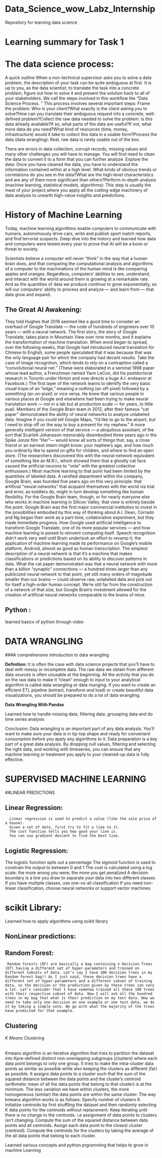 # Data_Science_wow_Labz_Internship
Repository for learning data science
 # Learning summary for Task 1 
 # The data science process:
 A quick outline When a non-technical supervisor asks you to solve a data problem, the description of your task can be quite ambiguous at first. It is up to you, as the data scientist, to translate the task into a concrete problem, figure out how to solve it and present the solution back to all of your stakeholders. We call the steps involved in this workflow the “Data Science Process. ” This process involves several important steps: Frame the problem: Who is your client?What exactly is the client asking you to solve?How can you translate their ambiguous request into a concrete, well-defined problem?Collect the raw data needed to solve the problem: Is this data already available?If so, what parts of the data are useful?If not, what more data do you need?What kind of resources (time, money, infrastructure) would it take to collect this data in a usable form?Process the data (data wrangling): Real, raw data is rarely usable out of the box.

There are errors in data collection, corrupt records, missing values and many other challenges you will have to manage. You will first need to clean the data to convert it to a form that you can further analyze. Explore the data: Once you have cleaned the data, you have to understand the information contained within at a high level. What kinds of obvious trends or correlations do you see in the data?What are the high-level characteristics and are any of them more significant than others?Perform in-depth analysis (machine learning, statistical models, algorithms): This step is usually the meat of your project,where you apply all the cutting-edge machinery of data analysis to unearth high-value insights and predictions.

# History of Machine Learning

Today, machine learning algorithms enable computers to communicate with humans, autonomously drive cars, write and publish sport match reports, and find terrorist suspects. 
Deep dive into the history and learned how data and computers were tested every year to prove that AI will be a boon or threat to society.

Scientists believe a computer will never “think” in the way that a human brain does, and that comparing the computational analysis and algorithms of a computer to the machinations of the human mind is like comparing apples and oranges. Regardless, computers’ abilities to see, understand, and interact with the world around them is growing at a remarkable rate. And as the quantities of data we produce continue to grow exponentially, so will our computers’ ability to process and analyze — and learn from — that data grow and expand.

## The Great AI Awakening:
They told Hughes that 2016 seemed like a good time to consider an overhaul of Google Translate — the code of hundreds of engineers over 10 years — with a neural network.
The first story, the story of Google Translate, takes place in Mountain View over nine months, and it explains the transformation of machine translation.
When word began to spread, over the following weeks, that Google had introduced neural translation for Chinese to English, some people speculated that it was because that was the only language pair for which the company had decent results.
Take the case of image recognition, which tends to rely on a contraption called a “convolutional neural net.” (These were elaborated in a seminal 1998 paper whose lead author, a Frenchman named Yann LeCun, did his postdoctoral research in Toronto under Hinton and now directs a huge A.I. endeavor at Facebook.) The first layer of the network learns to identify the very basic visual trope of an “edge,” meaning a nothing (an off-pixel) followed by a something (an on-pixel) or vice versa.
He knew that various people in various places at Google and elsewhere had been trying to make neural translation work — not in a lab but at production scale — for years, to little avail.
Members of the Google Brain team in 2012, after their famous “cat paper” demonstrated the ability of neural networks to analyze unlabeled data.
Imagine if you could tell Google Maps, “I’d like to go to the airport, but I need to stop off on the way to buy a present for my nephew.” A more generally intelligent version of that service — a ubiquitous assistant, of the sort that Scarlett Johansson memorably disembodied three years ago in the Spike Jonze film “Her”— would know all sorts of things that, say, a close friend or an earnest intern might know: your nephew’s age, and how much you ordinarily like to spend on gifts for children, and where to find an open store.
(The researchers discovered this with the neural-network equivalent of something like an M.R.I., which showed them that a ghostly cat face caused the artificial neurons to “vote” with the greatest collective enthusiasm.) Most machine learning to that point had been limited by the quantities of labeled data.
A rarefied department within the company, Google Brain, was founded five years ago on this very principle: that artificial “neural networks” that acquaint themselves with the world via trial and error, as toddlers do, might in turn develop something like human flexibility.
For the Google Brain team, though, or for nearly everyone else who works in machine learning in Silicon Valley, that view is entirely beside the point.
Google Brain was the first major commercial institution to invest in the possibilities embodied by this way of thinking about A.I. Dean, Corrado and Ng began their work as a part-time, collaborative experiment, but they made immediate progress.
How Google used artificial intelligence to transform Google Translate, one of its more popular services — and how machine learning is poised to reinvent computing itself.
Speech recognition didn’t work very well until Brain undertook an effort to revamp it; the application of machine learning made its performance on Google’s mobile platform, Android, almost as good as human transcription.
The simplest description of a neural network is that it’s a machine that makes classifications or predictions based on its ability to discover patterns in data.
What the cat paper demonstrated was that a neural network with more than a billion “synaptic” connections — a hundred times larger than any publicized neural network to that point, yet still many orders of magnitude smaller than our brains — could observe raw, unlabeled data and pick out for itself a high-order human concept.
We’re still far from the construction of a network of that size, but Google Brain’s investment allowed for the creation of artificial neural networks comparable to the brains of mice.


## Python :

learned basics of python through video

# DATA WRANGLING

###A comprehensive introduction to data wrangling

**Definition:**
It is often the case with data science projects that you’ll have to deal with messy or incomplete data. The raw data we obtain from different data sources is often unusable at the beginning. All the activity that you do on the raw data to make it “clean” enough to input to your analytical algorithm is called data wrangling or data munging. If you want to create an efficient ETL pipeline (extract, transform and load) or create beautiful data visualizations, you should be prepared to do a lot of data wrangling.



**Data Wrangling With Pandas**

Learned how to handle missing data, filtering data ,grouoping data and do time series analysis

Conclusion: Data wrangling is an important part of any data analysis. You’ll want to make sure your data is in tip-top shape and ready for convenient consumption before you apply any algorithms to it. Data preparation is a key part of a great data analysis. By dropping null values, filtering and selecting the right data, and working with timeseries, you can ensure that any machine learning or treatment you apply to your cleaned-up data is fully effective.

# SUPERVISED MACHINE LEARNING

##LINEAR PREDICTIONS

 ## Linear Regression:


      Linear regression is used to predict a value (like the sale price of a house).
      Given a set of data, first try to fit a line to it.
      The cost function tells you how good your line is.
      You can use gradient descent to find the best line.

   ## Logistic Regression:

   The logistic function spits out a percentage
   The sigmoid function is used to constrain the output to between 0 and 1
   The cost is calculated using a log scale: the more wrong you were, the more you get penalized
   A decision boundary is a line you draw to separate your data into two different classes
   If you have multiple classes, use one-vs-all classification
   If you need non-linear classification, choose neural networks or support vector machines

   # scikit Library:
   Learned how to apply algorithms using scikit library
   
 ## NonLinear predictions:
 
   ## Random Forest:

     Random forests (RF) are basically a bag containing n Decision Trees (DT) having a different set of hyper-parameters and trained on different subsets of data. Let’s say I have 100 decision trees in my Random forest bag!! As I just said, these decision trees have a different set of hyper-parameters and a different subset of training data, so the decision or the prediction given by these trees can vary a lot. Let’s consider that I have somehow trained all these 100 trees with their respective subset of data. Now I will ask all the hundred trees in my bag that what is their prediction on my test data. Now we need to take only one decision on one example or one test data, we do it by taking a simple vote. We go with what the majority of the trees have predicted for that example.


## Clustering

###### K Means Clustering ####

Kmeans algorithm is an iterative algorithm that tries to partition the dataset into Kpre-defined distinct non-overlapping subgroups (clusters) where each data point belongs to only one group. It tries to make the intra-cluster data points as similar as possible while also keeping the clusters as different (far) as possible. It assigns data points to a cluster such that the sum of the squared distance between the data points and the cluster’s centroid (arithmetic mean of all the data points that belong to that cluster) is at the minimum. The less variation we have within clusters, the more homogeneous (similar) the data points are within the same cluster.
The way kmeans algorithm works is as follows:
Specify number of clusters K.
Initialize centroids by first shuffling the dataset and then randomly selecting K data points for the centroids without replacement.
Keep iterating until there is no change to the centroids. i.e assignment of data points to clusters isn’t changing.
Compute the sum of the squared distance between data points and all centroids.
Assign each data point to the closest cluster (centroid).
Compute the centroids for the clusters by taking the average of the all data points that belong to each cluster.

Learned various concepts and python prgramming that helps to grow in machine Learning

